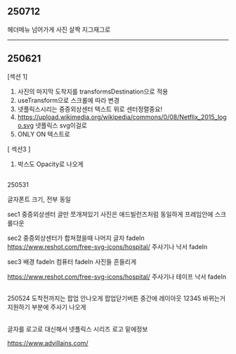 ## 250712

헤더메뉴 넘어가게
사진 살짝 지그재그로

---

## 250621

[섹션 1]
1. 사진의 마지막 도착지를 transformsDestination으로 적용
2. useTransform으로 스크롤에 따라 변경
3. 넷플릭스시리는 중증외상센터 텍스트 위로 센터정렬중요!
4. https://upload.wikimedia.org/wikipedia/commons/0/08/Netflix_2015_logo.svg   넷플릭스 svg이걸로
5. ONLY ON 텍스트로 <p></p> 

[ 섹션3 ]
1. 박스도 Opacity로 나오게

##
250531

글자폰트 크기, 전부 동일

sec1
중증외상센터 글만 쪼개져있기
사진은 애드빌런즈처럼 동일하게 프레임안에
스크롤다운

sec2
중증외상센터가 합쳐졌을때
나머지 글자 fadeIn
https://www.reshot.com/free-svg-icons/hospital/
주사기나 낙서 fadeIn

sec3
배경 fadeIn
컴퓨터 fadeIn
사진들 흔들리게

https://www.reshot.com/free-svg-icons/hospital/
주사기나 테이프 낙서 fadeIn



##
250524
도착전까지는 팝업 안나오게
팝업닫기버튼
중간에 레이아웃 12345 바뀌는거
지원하기 부분에 주사기 나오게

##

글자를 로고로 대신해서
넷플릭스 시리즈
로고
밑에정보


https://www.advillains.com/